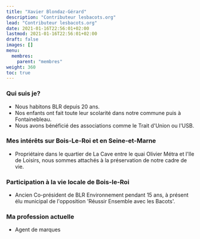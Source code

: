 ```yaml
---
title: "Xavier Blondaz-Gérard"
description: "Contributeur lesbacots.org"
lead: "Contributeur lesbacots.org"
date: 2021-01-16T22:56:01+02:00
lastmod: 2021-01-16T22:56:01+02:00
draft: false
images: []
menu:
  membres:
    parent: "membres"
weight: 360
toc: true
---
```


### Qui suis je?

- Nous habitons BLR depuis 20 ans. 
- Nos enfants ont fait toute leur scolarité dans notre commune puis à Fontainebleau.
- Nous avons bénéficié des associations comme le Trait d'Union ou l'USB.

### Mes intérêts sur Bois-Le-Roi et en Seine-et-Marne

- Propriétaire dans le quartier de La Cave entre le quai Olivier Métra et l'Ile de Loisirs, nous sommes attachés à la préservation de notre cadre de vie.

### Participation à la vie locale de Bois-le-Roi

- Ancien Co-président de BLR Environnement pendant 15 ans, à présent élu municipal de l'opposition 'Réussir Ensemble avec les Bacots'.

### Ma profession actuelle

- Agent de marques